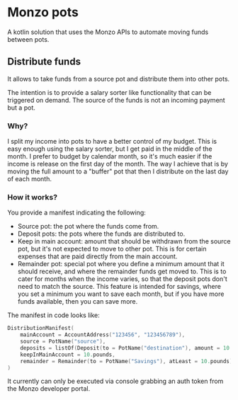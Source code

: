 # Monzo pots

A kotlin solution that uses the Monzo APIs to automate moving funds between pots.

## Distribute funds

It allows to take funds from a source pot and distribute them into other pots.

The intention is to provide a salary sorter like functionality that can be triggered on demand. The source of the funds
is not an incoming payment but a pot.

### Why?

I split my income into pots to have a better control of my budget. This is easy enough using the salary sorter, but I
get paid in the middle of the month. I prefer to budget by calendar month, so it's much easier if the income is release
on the first day of the month. The way I achieve that is by moving the full amount to a "buffer" pot that then I
distribute on the last day of each month.

### How it works?

You provide a manifest indicating the following:

- Source pot: the pot where the funds come from.
- Deposit pots: the pots where the funds are distributed to.
- Keep in main account: amount that should be withdrawn from the source pot, but it's not expected to move to other pot.
  This is for certain expenses that are paid directly from the main account.
- Remainder pot: special pot where you define a minimum amount that it should receive, and where the remainder funds get
  moved to. This is to cater for months when the income varies, so that the deposit pots don't need to match the source.
  This feature is intended for savings, where you set a minimum you want to save each month, but if you have more funds
  available, then you can save more.

The manifest in code looks like:

```kotlin
DistributionManifest(
    mainAccount = AccountAddress("123456", "123456789"),
    source = PotName("source"),
    deposits = listOf(Deposit(to = PotName("destination"), amount = 10.pounds)),
    keepInMainAccount = 10.pounds,
    remainder = Remainder(to = PotName("Savings"), atLeast = 10.pounds)
)
```

It currently can only be executed via console grabbing an auth token from the Monzo developer portal.